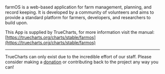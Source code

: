 farmOS is a web-based application for farm management, planning, and record keeping. It is developed by a community of volunteers and aims to provide a standard platform for farmers, developers, and researchers to build upon.

This App is supplied by TrueCharts, for more information visit the manual: [https://truecharts.org/charts/stable/farmos](https://truecharts.org/charts/stable/farmos)

---

TrueCharts can only exist due to the incredible effort of our staff.
Please consider making a [donation](https://truecharts.org/sponsor) or contributing back to the project any way you can!
